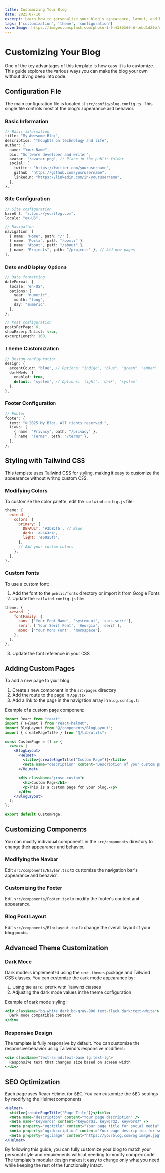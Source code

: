 ```yaml
---
title: Customizing Your Blog
date: 2025-07-10
excerpt: Learn how to personalize your blog's appearance, layout, and behavior by modifying theme settings and configuration files.
tags: ['customization', 'theme', 'configuration']
coverImage: https://images.unsplash.com/photo-1494438639946-1ebd1d20bf85
---
```


# Customizing Your Blog

One of the key advantages of this template is how easy it is to customize. This guide explores the various ways you can make the blog your own without diving deep into code.

## Configuration File

The main configuration file is located at `src/config/blog.config.ts`. This single file controls most of the blog's appearance and behavior.

### Basic Information

```typescript
// Basic information
title: "My Awesome Blog",
description: "Thoughts on technology and life",
author: {
  name: "Your Name",
  bio: "Software developer and writer",
  avatar: "/avatar.png", // Place in the public folder
  social: {
    twitter: "https://twitter.com/yourusername",
    github: "https://github.com/yourusername",
    linkedin: "https://linkedin.com/in/yourusername",
  },
},
```

### Site Configuration

```typescript
// Site configuration
baseUrl: "https://yourblog.com",
locale: "en-US",

// Navigation
navigation: [
  { name: "Home", path: "/" },
  { name: "Posts", path: "/posts" },
  { name: "About", path: "/about" },
  { name: "Projects", path: "/projects" }, // Add new pages
],
```

### Date and Display Options

```typescript
// Date formatting
dateFormat: {
  locale: "en-US",
  options: {
    year: "numeric",
    month: "long",
    day: "numeric",
  },
},

// Post configuration
postsPerPage: 6,
showExcerptInList: true,
excerptLength: 160,
```

### Theme Customization

```typescript
// Design configuration
design: {
  accentColor: "blue", // Options: "indigo", "blue", "green", "amber"
  darkMode: {
    enabled: true,
    default: 'system', // Options: 'light', 'dark', 'system'
  },
},
```

### Footer Configuration

```typescript
// Footer
footer: {
  text: "© 2025 My Blog. All rights reserved.",
  links: [
    { name: "Privacy", path: "/privacy" },
    { name: "Terms", path: "/terms" },
  ],
},
```

## Styling with Tailwind CSS

This template uses Tailwind CSS for styling, making it easy to customize the appearance without writing custom CSS.

### Modifying Colors

To customize the color palette, edit the `tailwind.config.js` file:

```javascript
theme: {
  extend: {
    colors: {
      primary: {
        DEFAULT: '#3b82f6', // Blue
        dark: '#2563eb',
        light: '#60a5fa',
      },
      // Add your custom colors
    },
  },
},
```

### Custom Fonts

To use a custom font:

1. Add the font to the `public/fonts` directory or import it from Google Fonts
2. Update the `tailwind.config.js` file:

```javascript
theme: {
  extend: {
    fontFamily: {
      sans: ['Your Font Name', 'system-ui', 'sans-serif'],
      serif: ['Your Serif Font', 'Georgia', 'serif'],
      mono: ['Your Mono Font', 'monospace'],
    },
  },
},
```

3. Update the font reference in your CSS

## Adding Custom Pages

To add a new page to your blog:

1. Create a new component in the `src/pages` directory
2. Add the route to the page in `App.tsx`
3. Add a link to the page in the navigation array in `blog.config.ts`

Example of a custom page component:

```jsx
import React from "react";
import { Helmet } from "react-helmet";
import BlogLayout from "@/components/BlogLayout";
import { createPageTitle } from "@/lib/utils";

const CustomPage = () => {
  return (
    <BlogLayout>
      <Helmet>
        <title>{createPageTitle("Custom Page")}</title>
        <meta name="description" content="Description of your custom page" />
      </Helmet>
      
      <div className="prose-custom">
        <h1>Custom Page</h1>
        <p>This is a custom page for your blog.</p>
      </div>
    </BlogLayout>
  );
};

export default CustomPage;
```

## Customizing Components

You can modify individual components in the `src/components` directory to change their appearance and behavior.

### Modifying the Navbar

Edit `src/components/Navbar.tsx` to customize the navigation bar's appearance and behavior.

### Customizing the Footer

Edit `src/components/Footer.tsx` to modify the footer's content and appearance.

### Blog Post Layout

Edit `src/components/BlogLayout.tsx` to change the overall layout of your blog posts.

## Advanced Theme Customization

### Dark Mode

Dark mode is implemented using the `next-themes` package and Tailwind CSS classes. You can customize the dark mode appearance by:

1. Using the `dark:` prefix with Tailwind classes
2. Adjusting the dark mode values in the theme configuration

Example of dark mode styling:

```jsx
<div className="bg-white dark:bg-gray-900 text-black dark:text-white">
  Dark mode compatible content
</div>
```

### Responsive Design

The template is fully responsive by default. You can customize the responsive behavior using Tailwind's responsive modifiers:

```jsx
<div className="text-sm md:text-base lg:text-lg">
  Responsive text that changes size based on screen width
</div>
```

## SEO Optimization

Each page uses React Helmet for SEO. You can customize the SEO settings by modifying the Helmet components:

```jsx
<Helmet>
  <title>{createPageTitle("Page Title")}</title>
  <meta name="description" content="Your page description" />
  <meta name="keywords" content="keyword1, keyword2, keyword3" />
  <meta property="og:title" content="Your page title for social media" />
  <meta property="og:description" content="Your page description for social media" />
  <meta property="og:image" content="https://yourblog.com/og-image.jpg" />
</Helmet>
```

By following this guide, you can fully customize your blog to match your personal style and requirements without needing to modify complex code. The template's modular design makes it easy to change only what you need while keeping the rest of the functionality intact.
